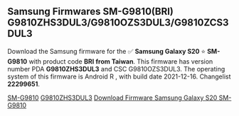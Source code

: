 <h2>Samsung Firmwares SM-G9810(BRI) G9810ZHS3DUL3/G9810OZS3DUL3/G9810ZCS3DUL3</h2>
Download the Samsung firmware for the ✅ <strong>Samsung Galaxy S20 </strong> ⭐ <strong>SM-G9810</strong> with product code <strong>BRI</strong> <strong> from Taiwan</strong>. This firmware has version number PDA <strong>G9810ZHS3DUL3</strong> and CSC G9810OZS3DUL3. The operating system of this firmware is Android R , with build date 2021-12-16. Changelist <strong>22299651</strong>.


[SM-G9810](https://samfirm.shop/samsung/model/SM-G9810)
[G9810ZHS3DUL3](https://samfirm.shop/samsung/pda/G9810ZHS3DUL3)
[Download Firmware Samsung Galaxy S20 SM-G9810](https://samfirm.shop/samsung/firmware/482759)
